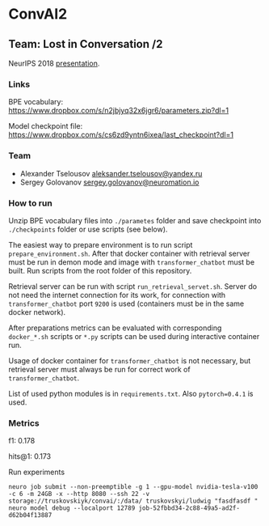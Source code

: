 # ConvAI2
## Team: Lost in Conversation /2

NeurIPS 2018 [presentation](docs/slides.pdf).

### Links

BPE vocabulary: https://www.dropbox.com/s/n2jbjyq32x6jgr6/parameters.zip?dl=1

Model checkpoint file: https://www.dropbox.com/s/cs6zd9yntn6ixea/last_checkpoint?dl=1

### Team

* Alexander Tselousov aleksander.tselousov@yandex.ru
* Sergey Golovanov sergey.golovanov@neuromation.io

### How to run

Unzip BPE vocabulary files into `./parametes` folder and save checkpoint into 
`./checkpoints` folder or use scripts (see below). 

The easiest way to prepare environment is to run script `prepare_environment.sh`.
After that docker container with retrieval server must be run in demon mode and 
image with `transformer_chatbot` must be built. Run scripts from the root folder of this repository.

Retrieval server can be run with script `run_retrieval_servet.sh`. 
Server do not need the internet connection for its work, for connection with 
`transformer_chatbot` port `9200` is used (containers must be in the same docker network).   

After preparations metrics can be evaluated with corresponding `docker_*.sh` scripts or
`*.py` scripts can be used during interactive container run. 

Usage of docker container for `transformer_chatbot` is not necessary, but 
retrieval server must always be run for correct work of `transformer_chatbot`.

List of used python modules is in `requirements.txt`. Also `pytorch=0.4.1` is used.

### Metrics

f1: 0.178

hits@1: 0.173


Run experiments
```
neuro job submit --non-preemptible -g 1 --gpu-model nvidia-tesla-v100 -c 6 -m 24GB -x --http 8080 --ssh 22 -v storage://truskovskiyk/convai/:/data/ truskovskyi/ludwig "fasdfasdf "
neuro model debug --localport 12789 job-52fbbd34-2c88-49a5-ad2f-d62b04f13887

```